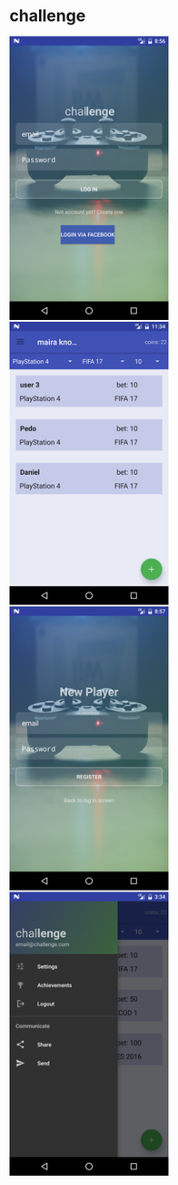 # challenge
<img width="280px" heigth="600px" src="https://raw.githubusercontent.com/danielmagalhaesit/challenge/master/Screenshots/Screenshot_1484600702.png"/>
<img width="280px" heigth="600px" src="https://raw.githubusercontent.com/danielmagalhaesit/challenge/master/Screenshots/Screenshot_1486683283.png"/>
<img width="280px" heigth="600px" src="https://raw.githubusercontent.com/danielmagalhaesit/challenge/master/Screenshots/Screenshot_1484600787.png"/>
<img width="280px" heigth="600px" src="https://raw.githubusercontent.com/danielmagalhaesit/challenge/master/Screenshots/Screenshot_1484524584.png"/>
